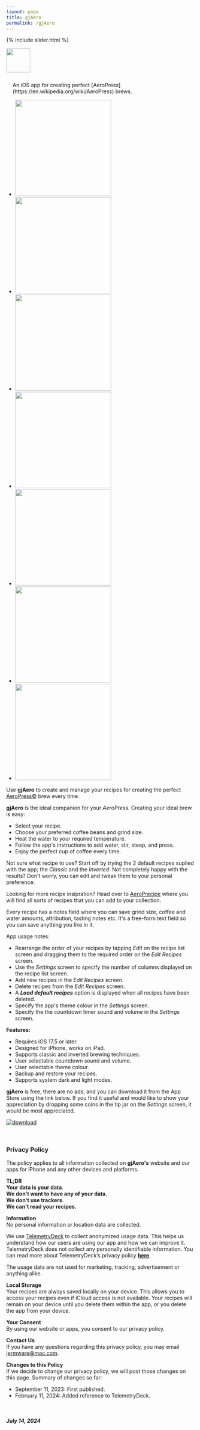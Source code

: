 ```yaml
---
layout: page
title: gjAero
permalink: /gjAero
---
```


{% include slider.html %}

<span style="float: left; line-height: 0px;">
<img width="64" height="64" src="/images/gjAero/gjAero-icon.png">
</span>
<span style="float: left; padding: 25px 0px 0px 17px;">
An iOS app for creating perfect [AeroPress](https://en.wikipedia.org/wiki/AeroPress) brews.
</span>
<div style="clear: both;"></div>

<div id="gallery">
    <ul id="lightSlider" class="cS-hidden">
        <!-- <li data-src="large"><img src="medium"></li> -->
        <li data-src="/images/gjAero/gjAero-1m.png"><img src="/images/gjAero/gjAero-1s.png" width=256px></li>
        <li data-src="/images/gjAero/gjAero-2m.png"><img src="/images/gjAero/gjAero-2s.png" width=256px></li>
        <li data-src="/images/gjAero/gjAero-3m.png"><img src="/images/gjAero/gjAero-3s.png" width=256px></li>
        <li data-src="/images/gjAero/gjAero-4m.png"><img src="/images/gjAero/gjAero-4s.png" width=256px></li>
        <li data-src="/images/gjAero/gjAero-5m.png"><img src="/images/gjAero/gjAero-5s.png" width=256px></li>
        <li data-src="/images/gjAero/gjAero-6m.png"><img src="/images/gjAero/gjAero-6s.png" width=256px></li>
        <li data-src="/images/gjAero/gjAero-7m.png"><img src="/images/gjAero/gjAero-7s.png" width=256px></li>
    </ul>
</div>

Use **gjAero** to create and manage your recipes for creating the perfect [AeroPress©](https://aeropress.com) brew every time.

**gjAero** is the ideal companion for your _AeroPress_. Creating your ideal brew is easy:
- Select your recipe.
- Choose your preferred coffee beans and grind size.
- Heat the water to your required temperature.
- Follow the app's instructions to add water, stir, steep, and press.
- Enjoy the perfect cup of coffee every time.

Not sure what recipe to use? Start off by trying the 2 default recipes suplied with the app; the _Classic_ and the _Inverted_. Not completely happy with the results? Don't worry, you can edit and tweak them to your personal preference.

Looking for more recipe insipration? Head over to [AeroPrecipe](https://aeroprecipe.com) where you will find all sorts of recipes that you can add to your collection.

Every recipe has a notes field where you can save grind size, coffee and water amounts, attribution, tasting notes etc. It's a free-form text field so you can save anything you like in it.

App usage notes:
- Rearrange the order of your recipes by tapping _Edit_ on the recipe list screen and dragging them to the required order on the _Edit Recipes_ screen.
- Use the _Settings_ screen to specify the number of columns displayed on the recipe list screen.
- Add new recipes in the _Edit Recipes_ screen.
- Delete recipes from the _Edit Recipes_ screen.
- A _**Load default recipes**_ option is displayed when all recipes have been deleted.
- Specify the app's theme colour in the _Settings_ screen.
- Specify the the countdown timer sound and volume in the _Settings_ screen.

**Features:**
- Requires iOS 17.5 or later.
- Designed for iPhone, works on iPad.
- Supports classic and inverted brewing techniques.
- User selectable countdown sound and volume.
- User selectable theme colour.
- Backup and restore your recipes.
- Supports system dark and light modes.

**gjAero** is free, there are no ads, and you can download it from the App Store using the link below. If you find it useful and would like to show your appreciation by dropping some coins in the tip jar on the _Settings_ screen, it would be most appreciated.

[![download](/images/Download_on_the_App_Store_Badge_US-UK_RGB_blk_092917.svg)](https://apps.apple.com/app/gjaero/id6444918004?platform=iphone)

<br>
<h3 id="privacy">Privacy Policy</h3>

The policy applies to all information collected on **gjAero's** website and our apps for iPhone and any other devices and platforms.

**TL;DR**  
**Your data is your data**.  
**We don’t want to have any of your data.**  
**We don't use trackers**.  
**We can't read your recipes**.  

**Information**  
No personal information or location data are collected.

We use [TelemetryDeck](https://telemetrydeck.com) to collect anonymized usage data. This helps us understand how our users are using our app and how we can improve it. TelemetryDeck does not collect any personally identifiable information. You can read more about TelemetryDeck’s privacy policy **[here](https://telemetrydeck.com/privacy)**.

The usage data are not used for marketing, tracking, advertisement or anything alike.

**Local Storage**  
Your recipes are always saved locally on your device. This allows you to access your recipes even if iCloud access is not available. Your recipes will remain on your device until you delete them within the app, or you delete the app from your device.

**Your Consent**  
By using our website or apps, you consent to our privacy policy.

**Contact Us**  
If you have any questions regarding this privacy policy, you may email [jermware@mac.com](mailto:jermware@mac.com).

**Changes to this Policy**  
If we decide to change our privacy policy, we will post those changes on this page. Summary of changes so far:

- September 11, 2023: First published.
- February 11, 2024: Added reference to TelemetryDeck.

<br>

##### July 14, 2024
